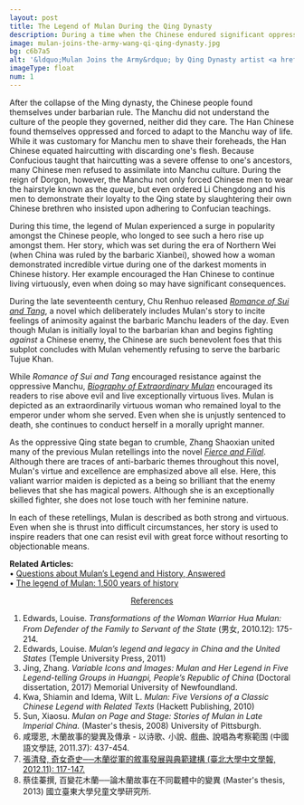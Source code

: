 ```yaml
---
layout: post
title: The Legend of Mulan During the Qing Dynasty
description: During a time when the Chinese endured significant oppression, the legend of Mulan experienced a surge in popularity, as the people longed for such a hero.
image: mulan-joins-the-army-wang-qi-qing-dynasty.jpg
bg: c6b7a5
alt: '&ldquo;Mulan Joins the Army&rdquo; by Qing Dynasty artist <a href="https://baike.baidu.com/item/%E6%B1%AA%E5%9C%BB">Wang Qi</a> (Public domain).'
imageType: float
num: 1
---
```


After the collapse of the Ming dynasty, the Chinese people found themselves under barbarian rule. The Manchu did not understand the culture of the people they governed, neither did they care. The Han Chinese found themselves oppressed and forced to adapt to the Manchu way of life. While it was customary for Manchu men to shave their foreheads, the Han Chinese equated haircutting with discarding one's flesh. Because Confucious taught that haircutting was a severe offense to one's ancestors, many Chinese men refused to assimilate into Manchu culture. During the reign of Dorgon, however, the Manchu not only forced Chinese men to wear the hairstyle known as the *queue*, but even ordered Li Chengdong and his men to demonstrate their loyalty to the Qing state by slaughtering their own Chinese brethren who insisted upon adhering to Confucian teachings.

During this time, the legend of Mulan experienced a surge in popularity amongst the Chinese people, who longed to see such a hero rise up amongst them. Her story, which was set during the era of Northern Wei (when China was ruled by the barbaric Xianbei), showed how a woman demonstrated incredible virtue during one of the darkest moments in Chinese history. Her example encouraged the Han Chinese to continue living virtuously, even when doing so may have significant consequences.

During the late seventeenth century, Chu Renhuo released [*Romance of Sui and Tang*](/pages/qing/romance-of-sui-and-tang), a novel which deliberately includes Mulan's story to incite feelings of animosity against the barbaric Manchu leaders of the day. Even though Mulan is initially loyal to the barbarian khan and begins fighting *against* a Chinese enemy, the Chinese are such benevolent foes that this subplot concludes with Mulan vehemently refusing to serve the barbaric Tujue Khan.

While *Romance of Sui and Tang* encouraged resistance against the oppressive Manchu, [*Biography of Extraordinary Mulan*](/pages/qing/biography-of-extraordinary-mulan) encouraged its readers to rise above evil and live exceptionally virtuous lives. Mulan is depicted as an extraordinarily virtuous woman who remained loyal to the emperor under whom she served. Even when she is unjustly sentenced to death, she continues to conduct herself in a morally upright manner.

As the oppressive Qing state began to crumble, Zhang Shaoxian united many of the previous Mulan retellings into the novel [*Fierce and Filial*](/pages/qing/fierce-and-filial). Although there are traces of anti-barbaric themes throughout this novel, Mulan's virtue and excellence are emphasized above all else. Here, this valiant warrior maiden is depicted as a being so brilliant that the enemy believes that she has magical powers. Although she is an exceptionally skilled fighter, she does not lose touch with her feminine nature.

In each of these retellings, Mulan is described as both strong and virtuous. Even when she is thrust into difficult circumstances, her story is used to inspire readers that one can resist evil with great force without resorting to objectionable means.

**Related Articles:**<br />
&bull; [Questions about Mulan’s Legend and History, Answered](/pages/overview/questions-about-mulans-legend-and-history)<br />
&bull; [The legend of Mulan: 1,500 years of history](/pages/overview/history-of-legend-of-mulan)


<center><a id="note_link" href="#" onclick="toggle_note(); return false;">References <span id="show_note_icon"></span></a></center>

<div id="note">
<ol>
<li>Edwards, Louise. <i>Transformations of the Woman Warrior Hua Mulan: From Defender of the Family to Servant of the State</i> (&#30007;&#22899;, 2010.12): 175-214.</li>
<li>Edwards, Louise. <i>Mulan’s legend and legacy in China and the United States</i> (Temple University Press, 2011)</li> <!--everything-->
<li>Jing, Zhang. <i>Variable Icons and Images: Mulan and Her Legend in Five Legend-telling Groups in Huangpi, People&rsquo;s Republic of China</i> (Doctoral dissertation, 2017) Memorial University of Newfoundland.</li><!--everything-->
<li>Kwa, Shiamin and Idema, Wilt L. <i>Mulan: Five Versions of a Classic Chinese Legend with Related Texts</i> (Hackett Publishing, 2010)</li> <!--everything-->
<li>Sun, Xiaosu. <i>Mulan on Page and Stage: Stories of Mulan in Late Imperial China.</i> (Master's thesis, 2008) University of Pittsburgh.</li>
<li>&#21688;&#29838;&#24681;, &#26408;&#34349;&#25925;&#20107;&#30340;&#35722;&#30064;&#21450;&#20659;&#25215; - &#20197;&#35799;&#27468;&#65380; &#23567;&#35498;&#65380; &#25138;&#26354;&#65380; &#35498;&#21809;&#28858;&#32771;&#23519;&#31684;&#22260; (&#20013;&#22283;&#35486;&#25991;&#23416;&#35468;, 2011.37): 437-454.</li><!--everything-->
<li><a href="http://www.chinese.ntpu.edu.tw/files/archive/1905_0bea60c6.pdf">&#24373;&#28165;&#30332;, &#22855;&#22899;&#22855;&#21490;&#9472;&#9472;&#26408;&#34349;&#24478;&#36557;&#30340;&#25944;&#20107;&#30332;&#23637;&#33287;&#20856;&#31684;&#24314;&#27083; (&#33274;&#21271;&#22823;&#23416;&#20013;&#25991;&#23416;&#22577;, 2012.11): 117-147.</a></li>
<li>&#34081;&#20339;&#33985;&#25776;, &#30334;&#35722;&#33457;&#26408;&#34349;&#9472;&#9472;&#35542;&#26408;&#34349;&#25925;&#20107;&#22312;&#19981;&#21516;&#36617;&#39636;&#20013;&#30340;&#35722;&#30064; (Master's thesis, 2013) &#22283;&#31435;&#33274;&#26481;&#22823;&#23416;&#20818;&#31461;&#25991;&#23416;&#30740;&#31350;&#25152;.</li>
</ol>
</div>

<script type="text/javascript" src="/assets/js/toggle_note.js"></script>
